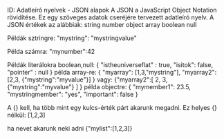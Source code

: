 ID: Adatleíró nyelvek - JSON alapok
A JSON a JavaScript Object Notation rövidítése. Ez egy szöveges adatok cseréjére tervezett adatleíró nyelv. 
A JSON értékek az alábbiak:
string
number
object
array
boolean
null

Példák sztringre:
"mystring": "mystringvalue"

Példa számra:
"mynumber":42

Példák literálokra boolean,null:
{
"istheuniverseflat" : true,
"isitok": false,
"pointer" : null
}
példa array-re:
{
"myarray": [1,3,"mystring"],
"myarray2": [2,3, {"mystring":"myvalue"}]
}
 vagy:
{"myarray2":[
2,
3,
{"mystring":"myvalue"}
]
}
példa objectre:
{
"mymember1": 23.5,
"mystringmember": "yes",
"important": false
}

A {} kell, ha több mint egy kulcs-érték párt akarunk megadni.
Ez helyes {} nélkül:
[1,2,3]

ha nevet akarunk neki adni
{"mylist":[1,2,3]}
